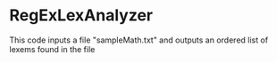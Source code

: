 # RegExLexAnalyzer
This code inputs a file "sampleMath.txt" and outputs an ordered list of lexems found in the file
